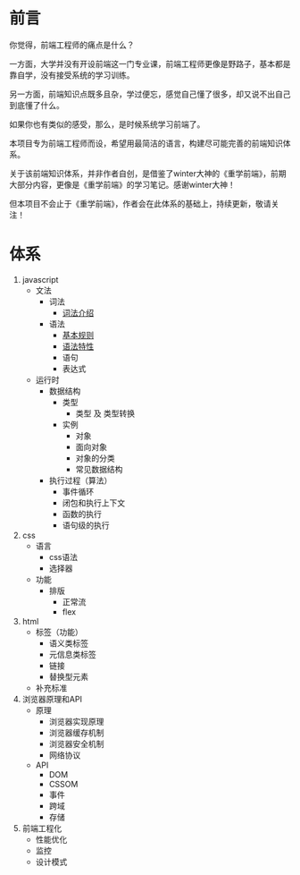 # 前言

你觉得，前端工程师的痛点是什么？

一方面，大学并没有开设前端这一门专业课，前端工程师更像是野路子，基本都是靠自学，没有接受系统的学习训练。

另一方面，前端知识点既多且杂，学过便忘，感觉自己懂了很多，却又说不出自己到底懂了什么。

如果你也有类似的感受，那么，是时候系统学习前端了。

本项目专为前端工程师而设，希望用最简洁的语言，构建尽可能完善的前端知识体系。

关于该前端知识体系，并非作者自创，是借鉴了winter大神的《重学前端》，前期大部分内容，更像是《重学前端》的学习笔记。感谢winter大神！

但本项目不会止于《重学前端》，作者会在此体系的基础上，持续更新，敬请关注！

# 体系

1. javascript
    - 文法
        * 词法
            + [词法介绍][1]
        * 语法
            + [基本规则][2]
            + [语法特性][3]
            + 语句
            + 表达式
    - 运行时
        * 数据结构
            + 类型
                * 类型 及 类型转换
            + 实例
                * 对象
                * 面向对象
                * 对象的分类
                * 常见数据结构
        * 执行过程（算法）
            + 事件循环
            + 闭包和执行上下文
            + 函数的执行
            + 语句级的执行
2. css
    - 语言
        + css语法
        + 选择器
    - 功能
        + 排版
            - 正常流
            - flex
3. html
    - 标签（功能）
        + 语义类标签
        + 元信息类标签
        + 链接
        + 替换型元素
    - 补充标准
4. 浏览器原理和API
    - 原理
        + 浏览器实现原理
        + 浏览器缓存机制
        + 浏览器安全机制
        + 网络协议
    - API
        + DOM
        + CSSOM
        + 事件
        + 跨域
        + 存储
5. 前端工程化
    - 性能优化
    - 监控
    - 设计模式





[1]: https://github.com/jiangxia/FE-Knowledge/blob/master/posts/0-JavaScript/%E8%AF%8D%E6%B3%95.md
[2]: https://github.com/jiangxia/FE-Knowledge/blob/master/posts/0-JavaScript/%E5%9F%BA%E6%9C%AC%E8%A7%84%E5%88%99.md
[3]: https://github.com/jiangxia/FE-Knowledge/blob/master/posts/0-JavaScript/%E8%AF%AD%E6%B3%95%E7%89%B9%E6%80%A7.md
